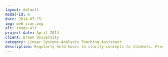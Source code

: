 ```yaml
---
layout: default
modal-id: 6
date: 2014-07-15
img: we6_icon.png
alt: image-alt
project-date: April 2014
client: Brown University
category: Linear Systems Analysis Teaching Assistant
description: Regularly held hours to clarify concepts to students. Provided assistance to students to help guide them in how to approach homework problems.
---
```

